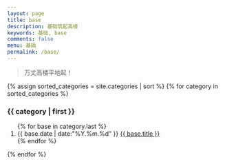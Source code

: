 ```yaml
---
layout: page
title: base
description: 基础筑起高楼
keywords: 基础, base
comments: false
menu: 基础
permalink: /base/
---
```


> 万丈高楼平地起！

<!-- <ul class="bases">
{% for base in site.base %}
{% if base.title != "base Template" %}
<li class="bases-item"><a href="{{ site.url }}{{ base.url }}">{{ base.title }}</a></li>
{% endif %}
{% endfor %}
</ul> -->

<section class="container bases-content">
{% assign sorted_categories = site.categories | sort %}
{% for category in sorted_categories %}
<h3>{{ category | first }}</h3>
<ol class="bases-list" id="{{ category[0] }}">
{% for base in category.last %}
<li class="bases-list-item">
<span class="bases-list-meta">{{ base.date | date:"%Y.%m.%d" }}</span>
<a class="bases-list-name" href="{{ site.url }}{{ base.url }}">{{ base.title }}</a>
</li>
{% endfor %}
</ol>
{% endfor %}
</section>
